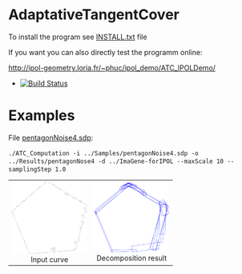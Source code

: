 # AdaptativeTangentCover

To install the program see <a href="https://github.com/ngophuc/AdaptativeTangentCover/blob/master/INSTALL.txt">INSTALL.txt</a> file


If you want you can also directly test the programm online:

http://ipol-geometry.loria.fr/~phuc/ipol_demo/ATC_IPOLDemo/


* [![Build Status](https://travis-ci.org/ngophuc/AdaptativeTangentCover.svg?branch=master)](https://travis-ci.org/ngophuc/AdaptativeTangentCover)

# Examples

<p>File <a href="https://github.com/ngophuc/AdaptativeTangentCover/blob/master/Samples/pentagonNoise4.sdp">pentagonNoise4.sdp</a>: </p>&#x000A;&#x000A;
<pre class="code highlight js-syntax-highlight plaintext">
<code>./ATC_Computation -i ../Samples/pentagonNoise4.sdp -o ../Results/pentagonNose4 -d ../ImaGene-forIPOL --maxScale 10 --samplingStep 1.0</code>
</pre>&#x000A;&#x000A;
<p>
	<table cellpadding="5">
		<tr>
		<td align="center" valign="center">
			<a href="https://github.com/ngophuc/AdaptativeTangentCover/blob/master/Results/pentagonNoise4.pdf">
				<img width="150" src="https://github.com/ngophuc/AdaptativeTangentCover/blob/master/Results/pentagonNoise4.png" alt="Input curve" />
			</a>	
		<br />
		Input curve
		</td>
		<td align="center" valign="center">
			<a href="https://github.com/ngophuc/AdaptativeTangentCover/blob/master/Results/pentagonNoise4_OnlyArcSeg.pdf">
				<img width="150" src="https://github.com/ngophuc/AdaptativeTangentCover/blob/master/Results/pentagonNoise4ATC.png" alt="ATC result" />
			</a>
		<br />
		Decomposition result
		</td>
		</tr>
	</table>
</p>

